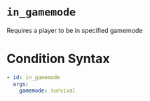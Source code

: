 # `in_gamemode`

Requires a player to be in specified gamemode

# Condition Syntax
```yaml
- id: in_gamemode
  args:
    gamemode: survival
```
